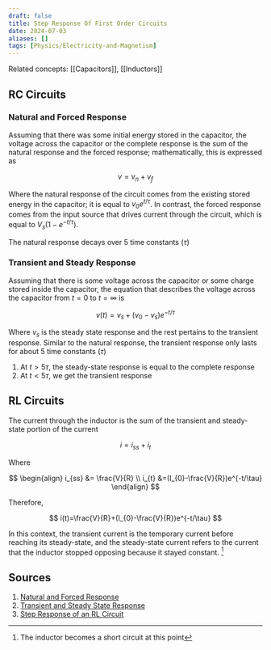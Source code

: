```yaml
---
draft: false
title: Step Response Of First Order Circuits
date: 2024-07-03
aliases: []
tags: [Physics/Electricity-and-Magnetism]
---
```


Related concepts: [[Capacitors]], [[Inductors]]

## RC Circuits

### Natural and Forced Response

Assuming that there was some initial energy stored in the capacitor, the voltage across the capacitor or the complete response is the sum of the natural response and the forced response; mathematically, this is expressed as

$$
v=v_{n}+v_{f}
$$

Where the natural response of the circuit comes from the existing stored energy in the capacitor; it is equal to $v_{0}e^{t/\tau}$. In contrast, the forced response comes from the input source that drives current through the circuit, which is equal to $V_{s}(1-e^{-t/\tau})$.

The natural response decays over 5 time constants ($\tau$)

### Transient and Steady Response

Assuming that there is some voltage across the capacitor or some charge stored inside the capacitor, the equation that describes the voltage across the capacitor from $t=0$ to $t=\infty$ is

$$
v(t)=v_{s}+(v_{0}-v_{s})e^{-t/\tau}
$$

Where $v_{s}$ is the steady state response and the rest pertains to the transient response. Similar to the natural response, the transient response only lasts for about $5$ time constants ($\tau$)

1. At $t>5\tau$, the steady-state response is equal to the complete response
2. At $t<5\tau$, we get the transient response

## RL Circuits

The current through the inductor is the sum of the transient and steady-state portion of the current

$$
i=i_{ss}+i_{t}
$$

Where

$$
\begin{align}
i_{ss} &= \frac{V}{R} \\
i_{t} &=(I_{0}-\frac{V}{R})e^{-t/\tau} 
\end{align}
$$

Therefore,

$$
i(t)=\frac{V}{R}+(I_{0}-\frac{V}{R})e^{-t/\tau}
$$

In this context, the transient current is the temporary current before reaching its steady-state, and the steady-state current refers to the current that the inductor stopped opposing because it stayed constant. [^1]

## Sources

1. [Natural and Forced Response](https://youtu.be/PsQP2mOANAA)
2. [Transient and Steady State Response](https://youtu.be/KPOQ-cdGbjQ)
3. [Step Response of an RL Circuit](https://youtu.be/tEmksld8sC0)

[^1]: The inductor becomes a short circuit at this point
